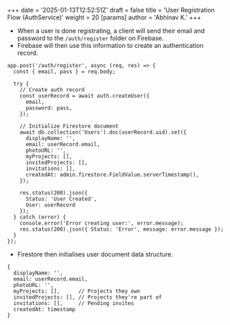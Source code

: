 +++
date = '2025-01-13T12:52:51Z'
draft = false
title = 'User Registration Flow (AuthService)'
weight = 20
[params]
  author = 'Abhinav K.'
+++

- When a user is done registrating, a client will send their email and password to the `/auth/register` folder on Firebase.
- Firebase will then use this information to create an authentication record.

```
app.post('/auth/register', async (req, res) => {
  const { email, pass } = req.body;
  
  try {
    // Create auth record
    const userRecord = await auth.createUser({
      email,
      password: pass,
    });

    // Initialize Firestore document
    await db.collection('Users').doc(userRecord.uid).set({
      displayName: '',
      email: userRecord.email,
      photoURL: '',
      myProjects: [],
      invitedProjects: [],
      invitations: [],
      createdAt: admin.firestore.FieldValue.serverTimestamp(),
    });

    res.status(200).json({
      Status: 'User Created',
      User: userRecord
    });
  } catch (error) {
    console.error('Error creating user:', error.message);
    res.status(200).json({ Status: 'Error', message: error.message });
  }
});

```

- Firestore then initialises user document data structure.

```
{
  displayName: '',
  email: userRecord.email,
  photoURL: '',
  myProjects: [],      // Projects they own
  invitedProjects: [], // Projects they're part of
  invitations: [],     // Pending invites
  createdAt: timestamp
}
```